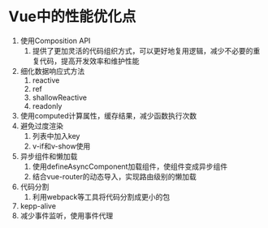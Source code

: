 # Vue中的性能优化点

1. 使用Composition API
   1. 提供了更加灵活的代码组织方式，可以更好地复用逻辑，减少不必要的重复代码，提高开发效率和维护性能
2. 细化数据响应式方法
   1. reactive
   2. ref
   3. shallowReactive
   4. readonly
3. 使用computed计算属性，缓存结果，减少函数执行次数
4. 避免过度渲染
   1. 列表中加入key
   2. v-if和v-show使用
5. 异步组件和懒加载
   1. 使用defineAsyncComponent加载组件，使组件变成异步组件
   2. 结合vue-router的动态导入，实现路由级别的懒加载
6. 代码分割
   1. 利用webpack等工具将代码分割成更小的包
7. kepp-alive
8. 减少事件监听，使用事件代理